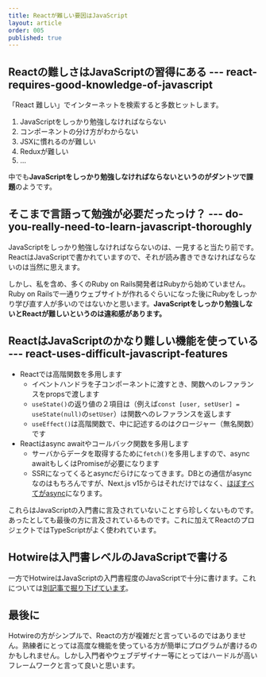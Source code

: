 ```yaml
---
title: Reactが難しい要因はJavaScript
layout: article
order: 005
published: true
---
```


## Reactの難しさはJavaScriptの習得にある --- react-requires-good-knowledge-of-javascript

「React 難しい」でインターネットを検索すると多数ヒットします。

1. JavaScriptをしっかり勉強しなければならない
2. コンポーネントの分け方がわからない
3. JSXに慣れるのが難しい
4. Reduxが難しい
5. ...

中でも**JavaScriptをしっかり勉強しなければならないというのがダントツで課題**のようです。

## そこまで言語って勉強が必要だったっけ？ --- do-you-really-need-to-learn-javascript-thoroughly

JavaScriptをしっかり勉強しなければならないのは、一見すると当たり前です。ReactはJavaScriptで書かれていますので、それが読み書きできなければならないのは当然に思えます。

しかし、私を含め、多くのRuby on Rails開発者はRubyから始めていません。Ruby on Railsで一通りウェブサイトが作れるぐらいになった後にRubyをしっかり学び直す人が多いのではないかと思います。**JavaScriptをしっかり勉強しないとReactが難しいというのは違和感があります。**

## ReactはJavaScriptのかなり難しい機能を使っている --- react-uses-difficult-javascript-features

* Reactでは高階関数を多用します
  * イベントハンドラを子コンポーネントに渡すとき、関数へのレファランスをpropsで渡します
  * `useState()`の返り値の２項目は（例えば`const [user, setUser] = useState(null)`の`setUser`）は関数へのレファランスを返します
  * `useEffect()`は高階関数で、中に記述するのはクロージャー（無名関数）です
* Reactはasync awaitやコールバック関数を多用します
  * サーバからデータを取得するために`fetch()`を多用しますので、async awaitもしくはPromiseが必要になります
  * SSRになってくるとasyncだらけになってきます。DBとの通信がasyncなのはもちろんですが、Next.js v15からはそれだけではなく、[ほぼすべてがasync](https://nextjs.org/blog/next-15-rc2#async-request-apis-breaking-change)になります。

これらはJavaScriptの入門書に言及されていないことすら珍しくないものです。あったとしても最後の方に言及されているものです。これに加えてReactのプロジェクトではTypeScriptがよく使われています。

## Hotwireは入門書レベルのJavaScriptで書ける

一方でHotwireはJavaScriptの入門書程度のJavaScriptで十分に書けます。これについては[別記事で掘り下げています](/opinions/hotwire_javascript_is_simple)。

## 最後に

Hotwireの方がシンプルで、Reactの方が複雑だと言っているのではありません。熟練者にとっては高度な機能を使っている方が簡単にプログラムが書けるのかもしれません。しかし入門者やウェブデザイナー等にとってはハードルが高いフレームワークと言って良いと思います。

